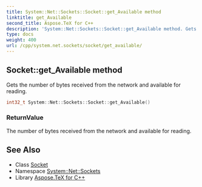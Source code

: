 ```yaml
---
title: System::Net::Sockets::Socket::get_Available method
linktitle: get_Available
second_title: Aspose.TeX for C++
description: 'System::Net::Sockets::Socket::get_Available method. Gets the number of bytes received from the network and available for reading in C++.'
type: docs
weight: 400
url: /cpp/system.net.sockets/socket/get_available/
---
```

## Socket::get_Available method


Gets the number of bytes received from the network and available for reading.

```cpp
int32_t System::Net::Sockets::Socket::get_Available()
```


### ReturnValue

The number of bytes received from the network and available for reading.

## See Also

* Class [Socket](../)
* Namespace [System::Net::Sockets](../../)
* Library [Aspose.TeX for C++](../../../)

